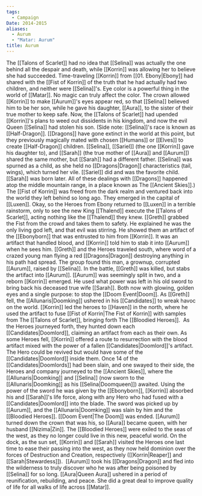 ```yaml
---
tags:
  - Campaign
Date: 2014-2015
aliases:
  - Aurum
  - "Matar: Aurum"
title: Aurum
---
```

The [[Talons of Scarlet]] had no idea that [[Selina]] was actually the one behind all the despair and death, while [[Korrin]] was allowing her to believe she had succeeded. Time-traveling [[Korrin]] from [[01. Ebony|Ebony]] had shared with the [[Fist of Korrin]] of the truth that he had actually had two children, and neither were [[Selina]]'s. Eye color is a powerful thing in the world of [[Matar]]. No magic can truly affect the color. The crown allowed [[Korrin]] to make [[Aurum]]'s eyes appear red, so that [[Selina]] believed him to be her son, while he gave his daughter, [[Aura]], to the sister of their true mother to keep safe. Now, the [[Talons of Scarlet]] had upended [[Korrin]]'s plans to weed out dissidents in his kingdom, and now the evil Queen [[Selina]] had stolen his son.
(Side note: [[Selina]]'s race is known as [[Half-Dragon]]. [[Dragons]] have gone extinct in the world at this point, but they previously magically mated with chosen [[Humans]] or [[Elves]] to create [[Half-Dragon]] children. [[Selina]], [[Sariel]] (the one [[Korrin]] gave his daughter to), and [[Sarah]] (the true mother of [[Aura]] and [[Aurum]]) shared the same mother, but [[Sarah]] had a different father. [[Selina]] was spurned as a child, as she held no [[Dragons|Dragon]] characteristics (tail, wings), which turned her vile. [[Sariel]] did and was the favorite child. [[Sarah]] was born later. All of these dealings with [[Dragons]] happened atop the middle mountain range, in a place known as The [[Ancient Skies]].)
The [[Fist of Korrin]] was freed from the dark realm and ventured back into the world they left behind so long ago. They emerged in the capital of [[Luxen]]. 
Okay, so the Heroes from Ebony returned to [[Luxen]] in a terrible rainstorm, only to see the new King [[Thalend]] execute the [[Talons of Scarlet]], acting nothing like the [[Thalend]] they knew. [[Greth]] grabbed the Fist from the crowd and takes them to safety. He explained he was the only living god left, and that evil was stirring. He showed them an artifact of the [[Ebonyborn]] that was entrusted to him from [[Korrin]]. It was an artifact that handled blood, and [[Korrin]] told him to stab it into [[Aurum]] when he sees him. [[Greth]] and the Heroes traveled south, where word of a crazed young man flying a red [[Dragons|Dragon]] destroying anything in his path had spread. The group found this man, a grownup, corrupted [[Aurum]], raised by [[Selina]]. In the battle, [[Greth]] was killed, but stabs the artifact into [[Aurum]]. [[Aurum]] was seemingly split in two, and a reborn [[Korrin]] emerged. He used what power was left in his old sword to bring back his deceased true wife [[Sarah]]. Both now with glowing, golden eyes and a single purpose: to stop the [[Doom Event|Doom]]. As [[Greth]] fell, the [[Allunaris|Doomking]] ushered in his [[Candidates]] to wreak havoc on the world. [[Korrin]] led the heroes to [[Haven]] in the north, where he used the artifact to fuse [[Fist of Korrin|The Fist of Korrin]] with samples from The [[Talons of Scarlet]], bringing forth The [[Bloodied Heroes]]. 
As the Heroes journeyed forth, they hunted down each [[Candidates|Doomlord]], claiming an artifact from each as their own. As some Heroes fell, [[Korrin]] offered a route to resurrection with the blood artifact mixed with the power of a fallen [[Candidates|Doomlord]]'s artifact. The Hero could be revived but would have some of the [[Candidates|Doomlord]] inside them.
Once 14 of the [[Candidates|Doomlords]] had been slain, and one swayed to their side, the Heroes and company journeyed to the [[Ancient Skies]], where the [[Allunaris|Doomking]] and [[Selina]] (now sworn to the [[Allunaris|Doomking]] as his [[Selina|Doomqueen]]) awaited. Using the power of the sword he was given by the [[Ebonyborn]], [[Korrin]] absorbed his and [[Sarah]]'s life force, along with any Hero who had fused with a [[Candidates|Doomlord]] into the blade. The sword was picked up by [[Aurum]], and the [[Allunaris|Doomking]] was slain by him and the [[Bloodied Heroes]]. [[Doom Event|The Doom]] was ended.
[[Aurum]] turned down the crown that was his, so [[Aura]] became queen, with her husband [[Nizima|Zin]]. The [[Bloodied Heroes]] were exiled to the seas of the west, as they no longer could live in this new, peaceful world. On the dock, as the sun set, [[Korrin]] and [[Sarah]] visited the Heroes one last time to ease their passing into the west, as they now held dominion over the forces of Destruction and Creation, respectively ([[Korrin|Reaper]] and [[Sarah|Stewardess]]). 
[[Aurum]] took his [[Dragons|Dragon]] and fled into the wilderness to truly discover who he was after being poisoned by [[Selina]] for so long. [[Aura|Queen Aura]] ushered in a period of reunification, rebuilding, and peace. She did a great deal to improve quality of life for all walks of life across [[Matar]].